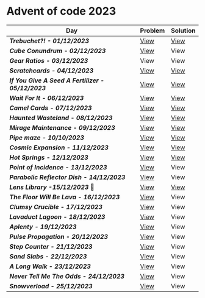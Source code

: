 # Advent of code 2023


| Day  | Problem | Solution |
| ------------- | ------------- | ------------- |
| ***Trebuchet?! - 01/12/2023***  | [View](https://github.com/NadyaRadeva/Advent-of-code-2023/blob/main/Day%201%20-%20Trebuchet/Problem) | [View](https://github.com/NadyaRadeva/Advent-of-code-2023/blob/main/Day%201%20-%20Trebuchet/Source.cpp) |
| ***Cube Conundrum - 02/12/2023***  | [View](https://github.com/NadyaRadeva/Advent-of-code-2023/blob/main/Day%202%20-%20Cube%20Conundrum/Problem) | View |
|***Gear Ratios - 03/12/2023*** | View | View |
| ***Scratchcards - 04/12/2023*** | [View](https://github.com/NadyaRadeva/Advent-of-code-2023/blob/main/Day%204%20-%20Scratchcards/Problem) | [View](https://github.com/NadyaRadeva/Advent-of-code-2023/blob/main/Day%204%20-%20Scratchcards/Source.cpp) |
| ***If You Give A Seed A Fertilizer - 05/12/2023***  | [View](https://github.com/NadyaRadeva/Advent-of-code-2023/blob/main/Day%205%20-%20If%20You%20Give%20A%20Seed%20A%20Fertilizer/Problem) | [View](https://github.com/NadyaRadeva/Advent-of-code-2023/blob/main/Day%205%20-%20If%20You%20Give%20A%20Seed%20A%20Fertilizer/Source.cpp)  |
| ***Wait For It - 06/12/2023***  |  [View](https://github.com/NadyaRadeva/Advent-of-code-2023/blob/main/Day%206%20-%20Wait%20For%20It/Problem) | [View](https://github.com/NadyaRadeva/Advent-of-code-2023/blob/main/Day%206%20-%20Wait%20For%20It/Source.cpp) |
| ***Camel Cards - 07/12/2023***  | [View](https://github.com/NadyaRadeva/Advent-of-code-2023/blob/main/Day%207%20-%20Camel%20Cards/Problem) | [View](https://github.com/NadyaRadeva/Advent-of-code-2023/blob/main/Day%207%20-%20Camel%20Cards/Source.cpp) |
| ***Haunted Wasteland - 08/12/2023***  | [View](https://github.com/NadyaRadeva/Advent-of-code-2023/blob/main/Day%208%20-%20Haunted%20Wasteland/Problem) | [View](https://github.com/NadyaRadeva/Advent-of-code-2023/blob/main/Day%208%20-%20Haunted%20Wasteland/Source.cpp) |
| ***Mirage Maintenance - 09/12/2023***  | [View](https://github.com/NadyaRadeva/Advent-of-code-2023/blob/main/Day%209%20-%20Mirage%20Maintenance/Problem) | [View](https://github.com/NadyaRadeva/Advent-of-code-2023/blob/main/Day%209%20-%20Mirage%20Maintenance/Source.cpp) |
| ***Pipe maze - 10/10/2023*** | [View](https://github.com/NadyaRadeva/Advent-of-code-2023/blob/main/Day%2010%20-%20Pipe%20Maze/Problem) | [View](https://github.com/NadyaRadeva/Advent-of-code-2023/blob/main/Day%2010%20-%20Pipe%20Maze/Source.cpp) |
| ***Cosmic Expansion - 11/12/2023***| [View](https://github.com/NadyaRadeva/Advent-of-code-2023/blob/main/Day%2011%20-%20Cosmic%20Expansion/Problem) | [View](https://github.com/NadyaRadeva/Advent-of-code-2023/blob/main/Day%2011%20-%20Cosmic%20Expansion/Source.cpp) |
| ***Hot Springs - 12/12/2023*** | [View](https://github.com/NadyaRadeva/Advent-of-code-2023/blob/main/Day%2012%20-%20Hot%20springs/Problem) | [View](https://github.com/NadyaRadeva/Advent-of-code-2023/blob/main/Day%2012%20-%20Hot%20springs/Source.cpp) |
| ***Point of Incidence - 13/12/2023*** | [View](https://github.com/NadyaRadeva/Advent-of-code-2023/blob/main/Day%2013%20-%20Point%20of%20Incidence/Problem) | View |
| ***Parabolic Reflector Dish - 14/12/2023***| [View](https://github.com/NadyaRadeva/Advent-of-code-2023/blob/main/Day%2014%20-%20Parabolic%20Reflector%20Dish/Problem) | View |
| ***Lens Library -15/12/2023***  :birthday: | [View](https://github.com/NadyaRadeva/Advent-of-code-2023/blob/main/Day%2015%20-%20Lens%20Library/Problem) | [View](https://github.com/NadyaRadeva/Advent-of-code-2023/blob/main/Day%2015%20-%20Lens%20Library/Source.cpp) |
| ***The Floor Will Be Lava - 16/12/2023*** | [View](https://github.com/NadyaRadeva/Advent-of-code-2023/blob/main/Day%2016%20-%20The%20Floor%20Will%20Be%20Lava/Problem) | View |
| ***Clumsy Crucible - 17/12/2023*** | [View](https://github.com/NadyaRadeva/Advent-of-code-2023/blob/main/Day%2017%20-%20Clumsy%20Crucible/Problem) | View |
| ***Lavaduct Lagoon - 18/12/2023*** | [View](https://github.com/NadyaRadeva/Advent-of-code-2023/blob/main/Day%2018%20-%20Lavaduct%20Lagoon/Problem) | View |
| ***Aplenty - 19/12/2023*** | [View](https://github.com/NadyaRadeva/Advent-of-code-2023/blob/main/Day%2019%20-%20Aplenty/Problem) | View |
| ***Pulse Propagation - 20/12/2023*** | [View](https://github.com/NadyaRadeva/Advent-of-code-2023/blob/main/Day%2020%20-%20Pulse%20Propagation/Problem) | View |
| ***Step Counter - 21/12/2023*** | [View](https://github.com/NadyaRadeva/Advent-of-code-2023/blob/main/Day%2021%20-%20Step%20Counter/Problem) | View |
| ***Sand Slabs - 22/12/2023***| [View](https://github.com/NadyaRadeva/Advent-of-code-2023/blob/main/Day%2022%20-%20Sand%20Slabs/Problem) | View |
| ***A Long Walk - 23/12/2023*** | [View](https://github.com/NadyaRadeva/Advent-of-code-2023/blob/main/Day%2023%20-%20A%20Long%20Walk/Problem) | View |
| ***Never Tell Me The Odds - 24/12/2023*** | [View](https://github.com/NadyaRadeva/Advent-of-code-2023/blob/main/Day%2024%20-%20Never%20Tell%20Me%20The%20Odds/Problem) | View |
| ***Snowverload - 25/12/2023*** | [View](https://github.com/NadyaRadeva/Advent-of-code-2023/blob/main/Day%2025%20-%20Snowverload/Problem) | View |
